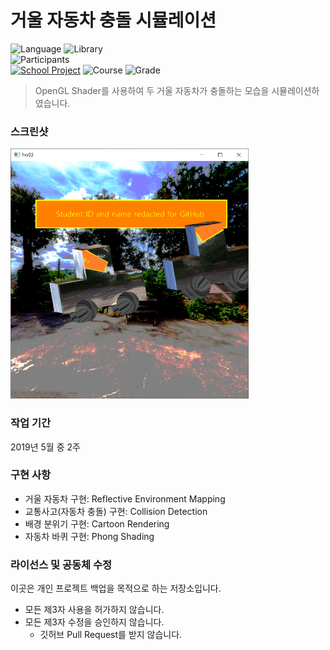 # 거울 자동차 충돌 시뮬레이션

![Language][language-c]
![Library][library-opengl]
<br>
![Participants][participants-solo]
<br>
[![School Project][korea-university-image]][korea-university-cs-url]
![Course][course-cose331]
![Grade][grade-a+]

> OpenGL Shader를 사용하여 두 거울 자동차가 충돌하는 모습을 시뮬레이션하였습니다.

### 스크린샷

<img src="documents/screenshot.png" height="400px">

### 작업 기간

2019년 5월 중 2주

### 구현 사항

  * 거울 자동차 구현: Reflective Environment Mapping
  * 교통사고(자동차 충돌) 구현: Collision Detection
  * 배경 분위기 구현: Cartoon Rendering
  * 자동차 바퀴 구현: Phong Shading

### 라이선스 및 공동체 수정

이곳은 개인 프로젝트 백업을 목적으로 하는 저장소입니다.

  * 모든 제3자 사용을 허가하지 않습니다.
  * 모든 제3자 수정을 승인하지 않습니다.
    * 깃허브 Pull Request를 받지 않습니다.

<!-- Image definitions -->
[korea-university-image]: https://img.shields.io/badge/Institution-Korea%20University-red
[korea-university-cs-url]: http://cs.korea.ac.kr
[course-cose331]: https://img.shields.io/badge/Course-Computer%20Graphics-brightgreen
[language-c]: https://img.shields.io/badge/Language-C-orange
[library-opengl]: https://img.shields.io/badge/Library-OpenGL-green
[grade-a+]: https://img.shields.io/badge/Grade-A%2B-yellow
[participants-solo]: https://img.shields.io/badge/Participants-Solo%20Project-7aa3cc
